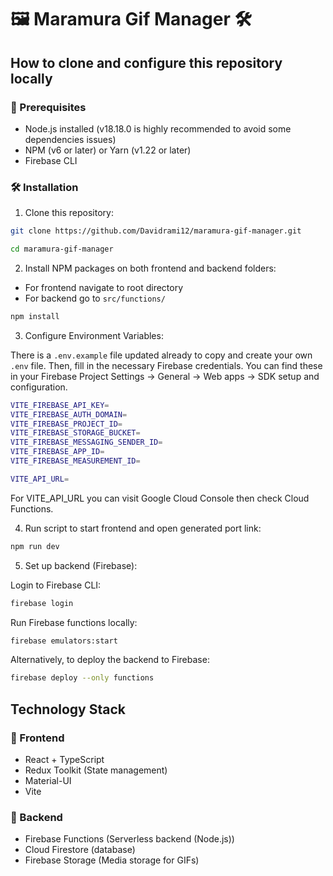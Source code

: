 # 🖼️ Maramura Gif Manager 🛠️

## How to clone and configure this repository locally

### 📝 Prerequisites

- Node.js installed (v18.18.0 is highly recommended to avoid some dependencies issues)
- NPM (v6 or later) or Yarn (v1.22 or later)
- Firebase CLI

### 🛠️ Installation

1. Clone this repository:
```bash
git clone https://github.com/Davidrami12/maramura-gif-manager.git

cd maramura-gif-manager
```

2. Install NPM packages on both frontend and backend folders:
- For frontend navigate to root directory
- For backend go to `src/functions/`
```bash
npm install
```

3. Configure Environment Variables:

There is a `.env.example` file updated already to copy and create your own `.env` file. Then, fill in the necessary Firebase credentials. You can find these in your Firebase Project Settings → General → Web apps → SDK setup and configuration.
```bash
VITE_FIREBASE_API_KEY=
VITE_FIREBASE_AUTH_DOMAIN=
VITE_FIREBASE_PROJECT_ID=
VITE_FIREBASE_STORAGE_BUCKET=
VITE_FIREBASE_MESSAGING_SENDER_ID=
VITE_FIREBASE_APP_ID=
VITE_FIREBASE_MEASUREMENT_ID=

VITE_API_URL=
```
For VITE_API_URL you can visit Google Cloud Console then check Cloud Functions.

4. Run script to start frontend and open generated port link:
```bash
npm run dev
```

5. Set up backend (Firebase):

Login to Firebase CLI:
```bash
firebase login
```
Run Firebase functions locally:
```bash
firebase emulators:start
```
Alternatively, to deploy the backend to Firebase:
```bash
firebase deploy --only functions
```


## Technology Stack

### 📌 Frontend
- React + TypeScript
- Redux Toolkit (State management)
- Material-UI
- Vite

### 📌 Backend
- Firebase Functions (Serverless backend (Node.js))
- Cloud Firestore (database)
- Firebase Storage (Media storage for GIFs)